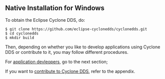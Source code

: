 ## Native Installation for Windows

To obtain the Eclipse Cyclone DDS, do:

```
$ git clone https://github.com/eclipse-cyclonedds/cyclonedds.git
$ cd cyclonedds
$ mkdir build
```

Then, depending on whether you like to develop applications using Cyclone DDS or contribute to it, you may follow different procedures.

For [application devleopers](InstallCycloneDDS/for-application-developers-windows.html), go to the next section;

If you want to [contribute to Cyclone DDS](Appendix/CycloneDDS-contribute/windows.html), refer to the appendix.
